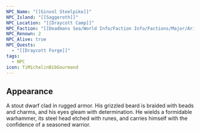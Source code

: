 ```yaml
---
NPC_Name: "[[Ginvol Steelpike]]"
NPC_Island: "[[Saggeroth]]"
NPC_Location: "[[Draycott Camp]]"
NPC_Faction: "[[Deadmans Sea/World Info/Faction Info/Factions/Major/Aristocratic Order/Bellwater]]"
NPC_Renown: 2
NPC_Alive: true
NPC_Quests:
  - "[[Draycott Forge]]"
tags:
  - NPC
icon: TiMichelinBibGourmand
---
```

## Appearance 
A stout dwarf clad in rugged armor. His grizzled beard is braided with beads and charms, and his eyes gleam with determination. He wields a formidable warhammer, its steel head etched with runes, and carries himself with the confidence of a seasoned warrior.




